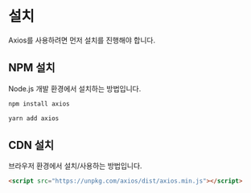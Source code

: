 # 설치

Axios를 사용하려면 먼저 설치를 진행해야 합니다.

## NPM 설치

Node.js 개발 환경에서 설치하는 방법입니다.

```sh
npm install axios
```

```sh
yarn add axios
```

## CDN 설치

브라우저 환경에서 설치/사용하는 방법입니다.

```html
<script src="https://unpkg.com/axios/dist/axios.min.js"></script>
```
